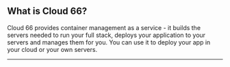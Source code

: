 <!-- usedin: [ _general/Introduction/faq-v1.md] -->


## What is Cloud 66?

Cloud 66 provides container management as a service - it builds the servers needed to run your full stack, deploys your application to your servers and manages them for you. You can use it to deploy your app in your cloud or your own servers.

* * *


